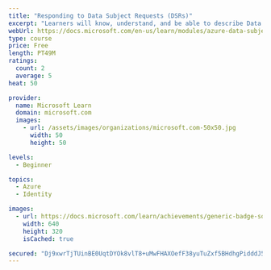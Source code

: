 ```yaml
---
title: "Responding to Data Subject Requests (DSRs)"
excerpt: "Learners will know, understand, and be able to describe Data Subject Requests (DSRs). They will also know how to manage DSRs on Azure and Microsoft 365."
webUrl: https://docs.microsoft.com/en-us/learn/modules/azure-data-subject-requests/
type: course
price: Free
length: PT49M
ratings:
  count: 2
  average: 5
heat: 50

provider:
  name: Microsoft Learn
  domain: microsoft.com
  images:
    - url: /assets/images/organizations/microsoft.com-50x50.jpg
      width: 50
      height: 50

levels:
  - Beginner

topics:
  - Azure
  - Identity

images:
  - url: https://docs.microsoft.com/learn/achievements/generic-badge-social.png
    width: 640
    height: 320
    isCached: true

secured: "Dj9xwrTjTUinBE0UqtDYOk8vlT8+uMwFHAXOefF38yuTuZxf5BHdhgPidddJ5Bux73BB23plAOU8C4io4seCMj/gay2957uCum3oc5CS/gKOtFFvS2V3zkX9YTpcl+T3puEUk8BhUL9ucZJ/0o63xxv5wRWEr+S74OyEdl2drLqy9nTmLY8JXrJ7Mmw95HcJ4j1dbuuHtbDgrifSe1lsC7pTSwFZ4eZNx84lc0tGFV5cqA4+CJVAPEf6e+om6bMU2+LRakW90PDFk5QcTFmyxeTat368e6gKD+XzV6ddIOqu0TC8qokqfhZGRJAXoYeMAu2VqsBGSxi9W4ljREQol1IdzrCK1gdXmeJcXruN2qnh46r8+udAZfh43tDt3t+gG1iM+8ZO58dRrEukfLd3xASPRJRRZzaeoehK9GgcC3Y=;XBul1aYu6TAKVesdBVzdJA=="
---
```


